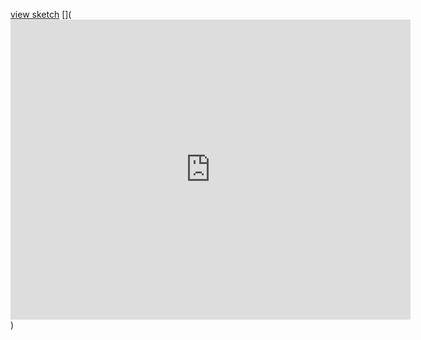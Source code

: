
[view sketch](https://a360.co/3EG9PMc)
[](<iframe src="https://myhub.autodesk360.com/ue2f9b62c/shares/public/SH919a0QTf3c32634dcfb9351a699727bfa0?mode=embed" width="640" height="480" allowfullscreen="true" webkitallowfullscreen="true" mozallowfullscreen="true"  frameborder="0"></iframe>)

